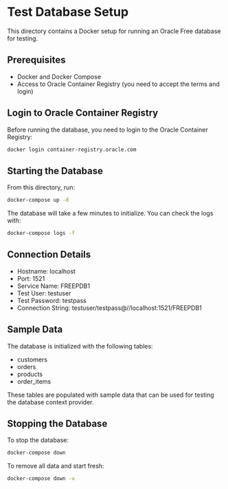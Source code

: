 # Test Database Setup

This directory contains a Docker setup for running an Oracle Free database for testing.

## Prerequisites

- Docker and Docker Compose
- Access to Oracle Container Registry (you need to accept the terms and login)

## Login to Oracle Container Registry

Before running the database, you need to login to the Oracle Container Registry:

```bash
docker login container-registry.oracle.com
```

## Starting the Database

From this directory, run:

```bash
docker-compose up -d
```

The database will take a few minutes to initialize. You can check the logs with:

```bash
docker-compose logs -f
```

## Connection Details

- Hostname: localhost
- Port: 1521
- Service Name: FREEPDB1
- Test User: testuser
- Test Password: testpass
- Connection String: testuser/testpass@//localhost:1521/FREEPDB1

## Sample Data

The database is initialized with the following tables:
- customers
- orders
- products
- order_items

These tables are populated with sample data that can be used for testing the database context provider.

## Stopping the Database

To stop the database:

```bash
docker-compose down
```

To remove all data and start fresh:

```bash
docker-compose down -v
```